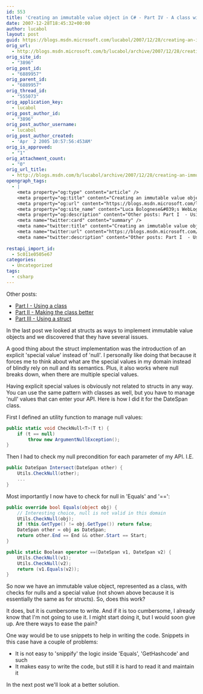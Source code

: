 ```yaml
---
id: 553
title: 'Creating an immutable value object in C# - Part IV - A class with a special value'
date: 2007-12-28T18:45:32+00:00
author: lucabol
layout: post
guid: https://blogs.msdn.microsoft.com/lucabol/2007/12/28/creating-an-immutable-value-object-in-c-part-iv-a-class-with-a-special-value/
orig_url:
  - http://blogs.msdn.microsoft.com/b/lucabol/archive/2007/12/28/creating-an-immutable-value-object-in-c-part-iv-a-class-with-a-special-value.aspx
orig_site_id:
  - "3896"
orig_post_id:
  - "6889957"
orig_parent_id:
  - "6889957"
orig_thread_id:
  - "555073"
orig_application_key:
  - lucabol
orig_post_author_id:
  - "3896"
orig_post_author_username:
  - lucabol
orig_post_author_created:
  - 'Apr  2 2005 10:57:56:453AM'
orig_is_approved:
  - "1"
orig_attachment_count:
  - "0"
orig_url_title:
  - http://blogs.msdn.com/b/lucabol/archive/2007/12/28/creating-an-immutable-value-object-in-c-part-iv-a-class-with-a-special-value.aspx
opengraph_tags:
  - |
    <meta property="og:type" content="article" />
    <meta property="og:title" content="Creating an immutable value object in C#  - Part IV  - A class with a special value" />
    <meta property="og:url" content="https://blogs.msdn.microsoft.com/lucabol/2007/12/28/creating-an-immutable-value-object-in-c-part-iv-a-class-with-a-special-value/" />
    <meta property="og:site_name" content="Luca Bolognese&#039;s WebLog" />
    <meta property="og:description" content="Other posts: Part I  - Using a class Part II  - Making the class better Part III  - Using a struct In the last post we looked at structs as ways to implement immutable value objects and we discovered that they have several issues. A good thing about the struct implementation was the introduction of..." />
    <meta name="twitter:card" content="summary" />
    <meta name="twitter:title" content="Creating an immutable value object in C#  - Part IV  - A class with a special value" />
    <meta name="twitter:url" content="https://blogs.msdn.microsoft.com/lucabol/2007/12/28/creating-an-immutable-value-object-in-c-part-iv-a-class-with-a-special-value/" />
    <meta name="twitter:description" content="Other posts: Part I  - Using a class Part II  - Making the class better Part III  - Using a struct In the last post we looked at structs as ways to implement immutable value objects and we discovered that they have several issues. A good thing about the struct implementation was the introduction of..." />
    
restapi_import_id:
  - 5c011e0505e67
categories:
  - Uncategorized
tags:
  - csharp
---
```

Other posts:

  * [Part I  - Using a class](http://blogs.msdn.com/lucabol/archive/2007/12/03/creating-an-immutable-value-object-in-c-part-i-using-a-class.aspx)
  * [Part II  - Making the class better](http://blogs.msdn.com/lucabol/archive/2007/12/06/creating-an-immutable-value-object-in-c-part-ii-making-the-class-better.aspx)
  * [Part III  - Using a struct](http://blogs.msdn.com/lucabol/archive/2007/12/24/creating-an-immutable-value-object-in-c-part-iii-using-a-struct.aspx)

In the last post we looked at structs as ways to implement immutable value objects and we discovered that they have several issues. 

A good thing about the struct implementation was the introduction of an explicit 'special value' instead of 'null'. I personally like doing that because it forces me to think about what are the special values in my domain instead of blindly rely on null and its semantics. Plus, it also works where null breaks down, when there are multiple special values.

Having explicit special values is obviously not related to structs in any way. You can use the same pattern with classes as well, but you have to manage 'null' values that can enter your API. Here is how I did it for the DateSpan class.

First I defined an utility function to manage null values:

```csharp
public static void CheckNull<T>(T t) {
    if (t == null)
        throw new ArgumentNullException();
}
```

Then I had to check my null precondition for each parameter of my API. I.E.

```csharp
public DateSpan Intersect(DateSpan other) {
    Utils.CheckNull(other);
    ...
}
```

Most importantly I now have to check for null in 'Equals' and '==':

```csharp
public override bool Equals(object obj) {
    // Interesting choice, null is not valid in this domain
    Utils.CheckNull(obj);
    if (this.GetType() != obj.GetType()) return false;
    DateSpan other = obj as DateSpan;
    return other.End == End && other.Start == Start;
}
```

```csharp
public static Boolean operator ==(DateSpan v1, DateSpan v2) {
    Utils.CheckNull(v1);
    Utils.CheckNull(v2);
    return (v1.Equals(v2));
}
```

So now we have an immutable value object, represented as a class, with checks for nulls and a special value (not shown above because it is essentially the same as for structs). So, does this work?

It does, but it is cumbersome to write. And if it is too cumbersome, I already know that I'm not going to use it. I might start doing it, but I would soon give up. Are there ways to ease the pain?

One way would be to use snippets to help in writing the code. Snippets in this case have a couple of problems:

  * It is not easy to 'snippify' the logic inside 'Equals', 'GetHashcode' and such
  * It makes easy to write the code, but still it is hard to read it and maintain it

In the next post we'll look at a better solution.
